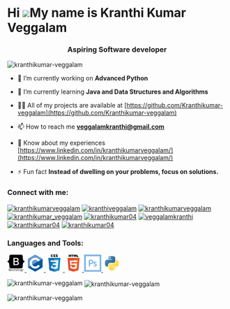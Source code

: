 Hi ![](https://user-images.githubusercontent.com/18350557/176309783-0785949b-9127-417c-8b55-ab5a4333674e.gif)My name is Kranthi Kumar Veggalam
==============================================================================================================================================

<h3 align="center">Aspiring Software developer</h3>

<p align="left"> <img src="https://komarev.com/ghpvc/?username=kranthikumar-veggalam&label=Profile%20views&color=0e75b6&style=flat" alt="kranthikumar-veggalam" /> </p>

- 🔭 I’m currently working on **Advanced Python**

- 🌱 I’m currently learning **Java and Data Structures and Algorithms**

- 👨‍💻 All of my projects are available at [https://github.com/Kranthikumar-veggalam](https://github.com/Kranthikumar-veggalam)

- 📫 How to reach me **veggalamkranthi@gmail.com**

- 📄 Know about my experiences [https://www.linkedin.com/in/kranthikumarveggalam/](https://www.linkedin.com/in/kranthikumarveggalam/)

- ⚡ Fun fact **Instead of dwelling on your problems, focus on solutions.**

<h3 align="left">Connect with me:</h3>
<p align="left">
<a href="https://dev.to/kranthikumarveggalam" target="blank"><img align="center" src="https://raw.githubusercontent.com/rahuldkjain/github-profile-readme-generator/master/src/images/icons/Social/devto.svg" alt="kranthikumarveggalam" height="30" width="40" /></a>
<a href="https://twitter.com/kranthiveggalam" target="blank"><img align="center" src="https://raw.githubusercontent.com/rahuldkjain/github-profile-readme-generator/master/src/images/icons/Social/twitter.svg" alt="kranthiveggalam" height="30" width="40" /></a>
<a href="https://linkedin.com/in/kranthikumarveggalam" target="blank"><img align="center" src="https://raw.githubusercontent.com/rahuldkjain/github-profile-readme-generator/master/src/images/icons/Social/linked-in-alt.svg" alt="kranthikumarveggalam" height="30" width="40" /></a>
<a href="https://instagram.com/kranthikumar_veggalam" target="blank"><img align="center" src="https://raw.githubusercontent.com/rahuldkjain/github-profile-readme-generator/master/src/images/icons/Social/instagram.svg" alt="kranthikumar_veggalam" height="30" width="40" /></a>
<a href="https://www.codechef.com/users/kranthikumar04" target="blank"><img align="center" src="https://cdn.jsdelivr.net/npm/simple-icons@3.1.0/icons/codechef.svg" alt="kranthikumar04" height="30" width="40" /></a>
<a href="https://www.hackerrank.com/veggalamkranthi" target="blank"><img align="center" src="https://raw.githubusercontent.com/rahuldkjain/github-profile-readme-generator/master/src/images/icons/Social/hackerrank.svg" alt="veggalamkranthi" height="30" width="40" /></a>
<a href="https://codeforces.com/profile/kranthikumar04" target="blank"><img align="center" src="https://raw.githubusercontent.com/rahuldkjain/github-profile-readme-generator/master/src/images/icons/Social/codeforces.svg" alt="kranthikumar04" height="30" width="40" /></a>
<a href="https://www.leetcode.com/kranthikumar04" target="blank"><img align="center" src="https://raw.githubusercontent.com/rahuldkjain/github-profile-readme-generator/master/src/images/icons/Social/leet-code.svg" alt="kranthikumar04" height="30" width="40" /></a>
</p>

<h3 align="left">Languages and Tools:</h3>
<p align="left"> <a href="https://getbootstrap.com" target="_blank" rel="noreferrer"> <img src="https://raw.githubusercontent.com/devicons/devicon/master/icons/bootstrap/bootstrap-plain-wordmark.svg" alt="bootstrap" width="40" height="40"/> </a> <a href="https://www.cprogramming.com/" target="_blank" rel="noreferrer"> <img src="https://raw.githubusercontent.com/devicons/devicon/master/icons/c/c-original.svg" alt="c" width="40" height="40"/> </a> <a href="https://www.w3schools.com/css/" target="_blank" rel="noreferrer"> <img src="https://raw.githubusercontent.com/devicons/devicon/master/icons/css3/css3-original-wordmark.svg" alt="css3" width="40" height="40"/> </a> <a href="https://www.w3.org/html/" target="_blank" rel="noreferrer"> <img src="https://raw.githubusercontent.com/devicons/devicon/master/icons/html5/html5-original-wordmark.svg" alt="html5" width="40" height="40"/> </a> <a href="https://www.photoshop.com/en" target="_blank" rel="noreferrer"> <img src="https://raw.githubusercontent.com/devicons/devicon/master/icons/photoshop/photoshop-line.svg" alt="photoshop" width="40" height="40"/> </a> <a href="https://www.python.org" target="_blank" rel="noreferrer"> <img src="https://raw.githubusercontent.com/devicons/devicon/master/icons/python/python-original.svg" alt="python" width="40" height="40"/> </a> </p>

<p><img align="left" src="https://github-readme-stats.vercel.app/api/top-langs?username=kranthikumar-veggalam&show_icons=true&locale=en&layout=compact" alt="kranthikumar-veggalam" /></p>

<p>&nbsp;<img align="center" src="https://github-readme-stats.vercel.app/api?username=kranthikumar-veggalam&show_icons=true&locale=en" alt="kranthikumar-veggalam" /></p>

<p><img align="center" src="https://github-readme-streak-stats.herokuapp.com/?user=kranthikumar-veggalam&" alt="kranthikumar-veggalam" /></p>

